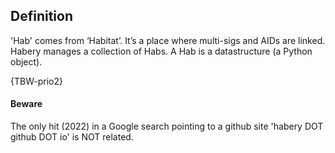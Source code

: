 ## Definition
'Hab' comes from ‘Habitat’. It’s a place where multi-sigs and AIDs are linked. Habery manages a collection of Habs. A Hab is a datastructure (a Python object).

{TBW-prio2}

#### Beware
The only hit (2022) in a Google search pointing to a github site 'habery DOT github DOT io' is NOT related.